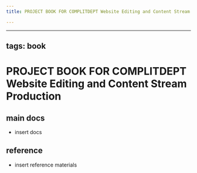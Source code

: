 ```yaml
---
title: PROJECT BOOK FOR COMPLITDEPT Website Editing and Content Stream Production

---
```



---
tags: book
---

PROJECT BOOK FOR COMPLITDEPT Website Editing and Content Stream Production
===

main docs
---

- insert docs

reference
---

- insert reference materials

